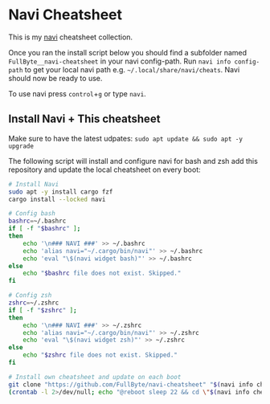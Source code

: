 # Navi Cheatsheet

This is my [navi](https://github.com/denisidoro/navi) cheatsheet collection.

Once you ran the install script below you should find a subfolder named `FullByte__navi-cheatsheet` in your navi config-path. Run ```navi info config-path``` to get your local navi path e.g. `~/.local/share/navi/cheats`. Navi should now be ready to use.

To use navi press `control`+`g` or type `navi`.

## Install Navi + This cheatsheet

Make sure to have the latest udpates: ```sudo apt update && sudo apt -y upgrade```

The following script will install and configure navi for bash and zsh add this repository and update the local cheatsheet on every boot:

```sh
# Install Navi
sudo apt -y install cargo fzf
cargo install --locked navi

# Config bash
bashrc=~/.bashrc
if [ -f "$bashrc" ];
then
    echo '\n### NAVI ###' >> ~/.bashrc
    echo 'alias navi="~/.cargo/bin/navi"' >> ~/.bashrc
    echo 'eval "\$(navi widget bash)"' >> ~/.bashrc
else
    echo "$bashrc file does not exist. Skipped."
fi

# Config zsh
zshrc=~/.zshrc
if [ -f "$zshrc" ];
then
    echo '\n### NAVI ###' >> ~/.zshrc
    echo 'alias navi="~/.cargo/bin/navi"' >> ~/.zshrc
    echo 'eval "\$(navi widget zsh)"' >> ~/.zshrc
else
    echo "$zshrc file does not exist. Skipped."
fi

# Install own cheatsheet and update on each boot
git clone "https://github.com/FullByte/navi-cheatsheet" "$(navi info cheats-path)/FullByte__navi-cheatsheet"
(crontab -l 2>/dev/null; echo "@reboot sleep 22 && cd \"$(navi info cheats-path)/FullByte__navi-cheatsheet\" && git pull") | crontab -
```
